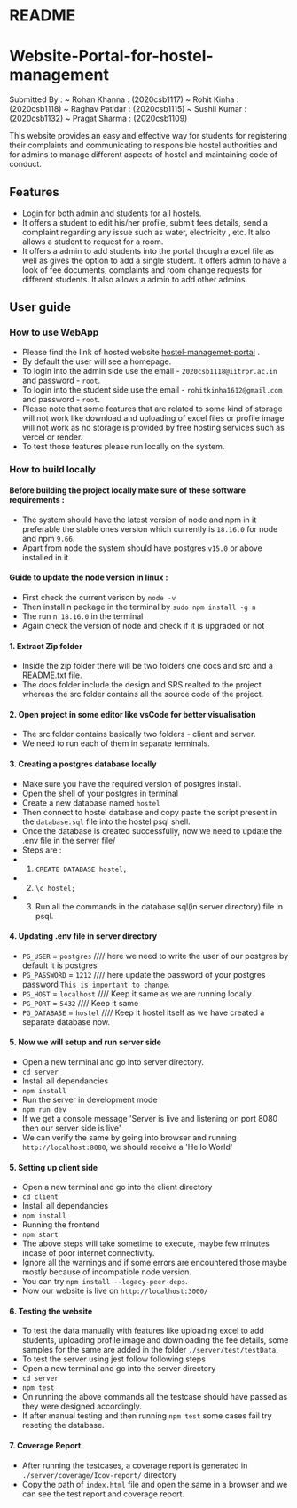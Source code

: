 # README
# Website-Portal-for-hostel-management
Submitted By : 
    ~ Rohan Khanna   : (2020csb1117)
    ~ Rohit Kinha    : (2020csb1118)
    ~ Raghav Patidar : (2020csb1115)
    ~ Sushil Kumar   : (2020csb1132)
    ~ Pragat Sharma  : (2020csb1109)



This website provides an easy and effective way for students for registering their complaints and communicating to responsible hostel authorities and for admins to manage different aspects of hostel and maintaining code of conduct.

## Features 
* Login for both admin and students for all hostels.
* It offers a student to edit his/her profile, submit fees details, send a complaint regarding any issue such as water, electricity , etc. It also allows a student to request for a room.
* It offers a admin to add students into the portal though a excel file as well as gives the option to add a single student. It offers admin to have a look of fee documents, complaints and room change requests for different students. It also allows a admin to add other admins.

## User guide 

### How to use WebApp 
* Please find the link of hosted website [hostel-managemet-portal](https://hostel-management-portal.vercel.app/) .
* By default the user will see a homepage.
* To login into the admin side use the email - `2020csb1118@iitrpr.ac.in` and password - `root`.
* To login into the student side use the email - `rohitkinha1612@gmail.com` and password - `root`.
* Please note that some features that are related to some kind of storage will not work like download and uploading of excel files or profile image will not work as no storage is provided by free hosting services such as vercel or render.
* To test those features please run locally on the system. 

### How to build locally

#### Before building the project locally make sure of these software requirements : 
* The system should have the latest version of node and npm in it preferable the stable ones version which currently is `18.16.0` for node and npm `9.66`.
* Apart from node the system should have postgres `v15.0` or above installed in it.
 
#### Guide to update the node version in linux :
* First check the current verison by `node -v`
* Then install n package in the terminal by `sudo npm install -g n`
* The run `n 18.16.0` in the terminal
* Again check the version of node and check if it is upgraded or not

#### 1. Extract Zip folder

* Inside the zip folder there will be two folders one docs and src and a README.txt file.
* The docs folder include the design and SRS realted to the project whereas the src folder contains all the source code of the project.

#### 2. Open project in some editor like vsCode for better visualisation

* The src folder contains basically two folders - client and server.
* We need to run each of them in separate terminals.

#### 3. Creating a postgres database locally
* Make sure you have the required version of postgres install.
* Open the shell of your postgres in terminal
* Create a new database named `hostel`
* Then connect to hostel database and copy paste the script present in the `database.sql` file into the hostel psql shell.
* Once the database is created successfully, now we need to update the .env file in the server file/
* Steps are :
* 1. `CREATE DATABASE hostel;`
* 2. `\c hostel;`
* 3. Run all the commands in the database.sql(in server directory) file in psql.

#### 4. Updating .env file in server directory
* `PG_USER` = `postgres`         ////  here we need to write the user of our postgres by default it is postgres
* `PG_PASSWORD` = `1212`         ////  here update the password of your postgres password `This is important to change`.
* `PG_HOST` = `localhost`        ////  Keep it same as we are running locally   
* `PG_PORT` = `5432`             ////  Keep it same 
* `PG_DATABASE` = `hostel`       ////  Keep it hostel itself as we have created a separate database now.

#### 5. Now we will setup and run server side 
* Open a new terminal and go into server directory.
* `cd server`
* Install all dependancies 
* `npm install`
* Run the server in development mode
* `npm run dev`
* If we get a console message 'Server is live and listening on port 8080 then our server side is live'
* We can verify the same by going into browser and running `http://localhost:8080`, we should receive a 'Hello World'

#### 5. Setting up client side
* Open a new terminal and go into the client directory
* `cd client`
* Install all dependancies 
* `npm install`
* Running the frontend
* `npm start `
* The above steps will take sometime to execute, maybe few minutes incase of poor internet connectivity.
* Ignore all the warnings and if some errors are encountered those maybe mostly because of incompatible node version.
* You can try `npm install --legacy-peer-deps`.
* Now our website is live on `http://localhost:3000/`

#### 6. Testing the website
* To test the data manually with features like uploading excel to add students, uploading profile image and downloading the fee details, some samples for the same are added in the folder `./server/test/testData`.
* To test the server using jest follow following steps
* Open a new terminal and go into the server directory
* `cd server`
* `npm test`
* On running the above commands all the testcase should have passed as they were designed accordingly.
* If after manual testing and then running `npm test` some cases fail try reseting the database.

#### 7. Coverage Report
* After running the testcases, a coverage report is generated in `./server/coverage/Icov-report/` directory
* Copy the path of `index.html` file and open the same in a browser and we can see the test report and coverage report.

